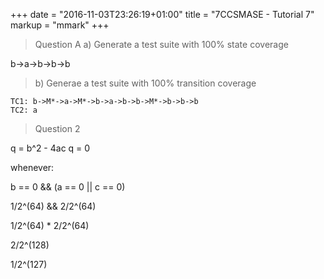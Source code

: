 +++
date = "2016-11-03T23:26:19+01:00"
title = "7CCSMASE - Tutorial 7"
markup = "mmark"
+++

> Question A
> a) Generate a test suite with 100% state coverage

b->a->b->b->b

> b) Generae a test suite with 100% transition coverage

```
TC1: b->M*->a->M*->b->a->b->b->M*->b->b->b
TC2: a
```

> Question 2

q = b^2 - 4ac
q = 0

whenever:

b == 0 && (a == 0 || c == 0)

1/2^(64) && 2/2^(64)

1/2^(64) * 2/2^(64)

2/2^(128)

1/2^(127)
